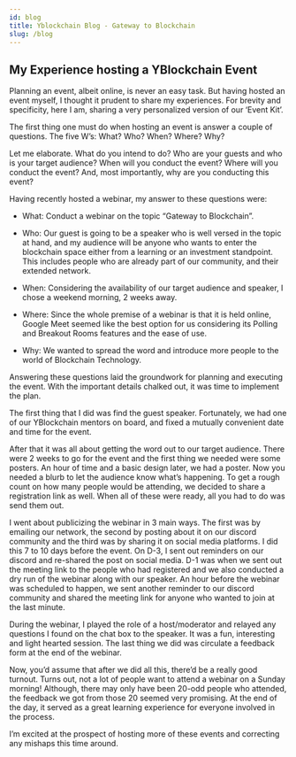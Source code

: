 ```yaml
---
id: blog
title: Yblockchain Blog - Gateway to Blockchain
slug: /blog
---
```

## My Experience hosting a YBlockchain Event

Planning an event, albeit online, is never an easy task. But having hosted an event myself, I thought it prudent to share my experiences. For brevity and specificity, here I am, sharing a very personalized version of our ‘Event Kit’.  
  

The first thing one must do when hosting an event is answer a couple of questions. The five W’s: What? Who? When? Where? Why?

  

Let me elaborate. What do you intend to do? Who are your guests and who is your target audience? When will you conduct the event? Where will you conduct the event? And, most importantly, why are you conducting this event?

  

Having recently hosted a webinar, my answer to these questions were:

  

-   What: Conduct a webinar on the topic “Gateway to Blockchain”.
    
-   Who: Our guest is going to be a speaker who is well versed in the topic at hand, and my audience will be anyone who wants to enter the blockchain space either from a learning or an investment standpoint. This includes people who are already part of our community, and their extended network.
    
-   When: Considering the availability of our target audience and speaker, I chose a weekend morning, 2 weeks away.
    
-   Where: Since the whole premise of a webinar is that it is held online, Google Meet seemed like the best option for us considering its Polling and Breakout Rooms features and the ease of use.
    
-   Why: We wanted to spread the word and introduce more people to the world of Blockchain Technology.
    

  

Answering these questions laid the groundwork for planning and executing the event. With the important details chalked out, it was time to implement the plan.  
  
The first thing that I did was find the guest speaker. Fortunately, we had one of our YBlockchain mentors on board, and fixed a mutually convenient date and time for the event.

After that it was all about getting the word out to our target audience. There were 2 weeks to go for the event and the first thing we needed were some posters. An hour of time and a basic design later, we had a poster. Now you needed a blurb to let the audience know what’s happening. To get a rough count on how many people would be attending, we decided to share a registration link as well. When all of these were ready, all you had to do was send them out.

  

I went about publicizing the webinar in 3 main ways. The first was by emailing our network, the second by posting about it on our discord community and the third was by sharing it on social media platforms. I did this 7 to 10 days before the event. On D-3, I sent out reminders on our discord and re-shared the post on social media. D-1 was when we sent out the meeting link to the people who had registered and we also conducted a dry run of the webinar along with our speaker. An hour before the webinar was scheduled to happen, we sent another reminder to our discord community and shared the meeting link for anyone who wanted to join at the last minute.  
  
During the webinar, I played the role of a host/moderator and relayed any questions I found on the chat box to the speaker. It was a fun, interesting and light hearted session. The last thing we did was circulate a feedback form at the end of the webinar.

  
Now, you’d assume that after we did all this, there’d be a really good turnout. Turns out, not a lot of people want to attend a webinar on a Sunday morning! Although, there may only have been 20-odd people who attended, the feedback we got from those 20 seemed very promising. At the end of the day, it served as a great learning experience for everyone involved in the process.  
  
I’m excited at the prospect of hosting more of these events and correcting any mishaps this time around.